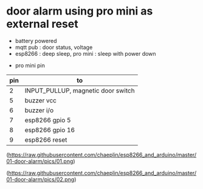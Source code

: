 door alarm using pro mini as external reset
===========================================

- battery powered
- mqtt pub : door status, voltage
- esp8266 : deep sleep, pro mini : sleep with power down


* pro mini pin

| pin | to                                   |
|---- | ------------------------------------ |
|  2  | INPUT_PULLUP, magnetic door switch   |
|  5  | buzzer vcc                           |
|  6  | buzzer i/o                           |
|  7  | esp8266 gpio 5                       |
|  8  | esp8266 gpio 16                      |
|  9  | esp8266 reset                        |


(https://raw.githubusercontent.com/chaeplin/esp8266_and_arduino/master/01-door-alarm/pics/01.png)

(https://raw.githubusercontent.com/chaeplin/esp8266_and_arduino/master/01-door-alarm/pics/02.png)